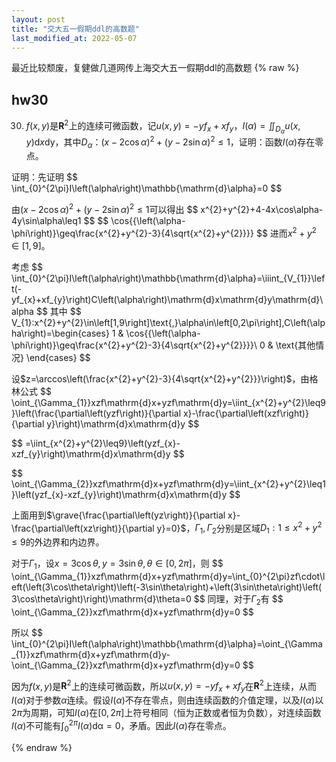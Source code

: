 ```yaml
---
layout: post
title: "交大五一假期ddl的高数题"
last_modified_at: 2022-05-07
---
```

最近比较颓废，复健做几道网传上海交大五一假期ddl的高数题
{% raw %}
## hw30
30. $f\left(x,y\right)$是$\mathbf{R}^{2}$上的连续可微函数，记$u\left(x,y\right)=-yf_{x}+xf_{y}$，$I\left(\alpha\right)=\iint_{D_{\alpha}}u\left(x,y\right)\mathrm{d}x\mathrm{\mathrm{d}y}$，其中$D_{\alpha}$：$\left(x-2\cos\alpha\right)^{2}+\left(y-2\sin\alpha\right)^{2}\leq1$，证明：函数$I\left(\alpha\right)$存在零点。

证明：先证明
\$\$
\int_{0}^{2\pi}I\left(\alpha\right)\mathbb{\mathrm{d}\alpha}=0
\$\$


由$\left(x-2\cos\alpha\right)^{2}+\left(y-2\sin\alpha\right)^{2}\leq1$可以得出
\$\$
x^{2}+y^{2}+4-4x\cos\alpha-4y\sin\alpha\leq1
\$\$
\$\$
\cos{{\left(\alpha-\phi\right)}\geq\frac{x^{2}+y^{2}-3}{4\sqrt{x^{2}+y^{2}}}}
\$\$
进而$x^{2}+y^{2}\in\left[1,9\right]$。

考虑
\$\$
\int_{0}^{2\pi}I\left(\alpha\right)\mathbb{\mathrm{d}\alpha}=\iiint_{V_{1}}\left(-yf_{x}+xf_{y}\right)C\left(\alpha\right)\mathrm{d}x\mathrm{d}y\mathrm{d}\alpha
\$\$
其中
\$\$
V_{1}:x^{2}+y^{2}\in\left[1,9\right]\text{,}\alpha\in\left[0,2\pi\right],C\left(\alpha\right)=\begin{cases}
1 & \cos{{\left(\alpha-\phi\right)}\geq\frac{x^{2}+y^{2}-3}{4\sqrt{x^{2}+y^{2}}}}\\
0 & \text{其他情况}
\end{cases}
\$\$

设$z=\arccos\left(\frac{x^{2}+y^{2}-3}{4\sqrt{x^{2}+y^{2}}}\right)$，由格林公式
\$\$
\oint_{\Gamma_{1}}xzf\mathrm{d}x+yzf\mathrm{d}y=\iint_{x^{2}+y^{2}\leq9}\left(\frac{\partial\left(yzf\right)}{\partial x}-\frac{\partial\left(xzf\right)}{\partial y}\right)\mathrm{d}x\mathrm{d}y
\$\$

\$\$
=\iint_{x^{2}+y^{2}\leq9}\left(yzf_{x}-xzf_{y}\right)\mathrm{d}x\mathrm{d}y
\$\$

\$\$
\oint_{\Gamma_{2}}xzf\mathrm{d}x+yzf\mathrm{d}y=\iint_{x^{2}+y^{2}\leq1}\left(yzf_{x}-xzf_{y}\right)\mathrm{d}x\mathrm{d}y
\$\$

上面用到$\grave{\frac{\partial\left(yz\right)}{\partial x}-\frac{\partial\left(xz\right)}{\partial y}=0}$，$\Gamma_{1},\Gamma_{2}$分别是区域$D_{1}:1\leq x^{2}+y^{2}\leq9$的外边界和内边界。

对于$\Gamma_{1}$，设$x=3\cos\theta,y=3\sin\theta,\theta\in\left[0,2\pi\right]$，则
\$\$
\oint_{\Gamma_{1}}xzf\mathrm{d}x+yzf\mathrm{d}y=\int_{0}^{2\pi}zf\cdot\left(\left(3\cos\theta\right)\left(-3\sin\theta\right)+\left(3\sin\theta\right)\left(3\cos\theta\right)\right)\mathrm{d}\theta=0
\$\$
同理，对于$\Gamma_{2}$有
\$\$
\oint_{\Gamma_{2}}xzf\mathrm{d}x+yzf\mathrm{d}y=0
\$\$

所以
\$\$
\int_{0}^{2\pi}I\left(\alpha\right)\mathbb{\mathrm{d}\alpha}=\oint_{\Gamma_{1}}xzf\mathrm{d}x+yzf\mathrm{d}y-\oint_{\Gamma_{2}}xzf\mathrm{d}x+yzf\mathrm{d}y=0
\$\$

因为$f\left(x,y\right)$是$\mathbf{R}^{2}$上的连续可微函数，所以$u\left(x,y\right)=-yf_{x}+xf_{y}$在$\mathbf{R}^{2}$上连续，从而$I\left(\alpha\right)$对于参数$\alpha$连续。假设$I\left(\alpha\right)$不存在零点，则由连续函数的介值定理，以及$I\left(\alpha\right)$以$2\pi$为周期，可知$I\left(\alpha\right)$在$\left[0,2\pi\right]$上符号相同（恒为正数或者恒为负数），对连续函数$I\left(\alpha\right)$不可能有$\int_{0}^{2\pi}I\left(\alpha\right)\mathbb{\mathrm{d}\alpha}=0$，矛盾。因此$I\left(\alpha\right)$存在零点。

{% endraw %}
